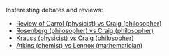 Insteresting debates and reviews:

* [Review of Carrol (physicist) vs Craig (philosopher)](http://www.wall.org/~aron/blog/thoughts-on-the-carroll-craig-debate/)
* [Rosenberg (philosopher) vs Craig (philosopher)](https://www.youtube.com/watch?v=bhfkhq-CM84&t=5667s)
* [Krauss (physicist) vs Craig (philosopher)](https://www.youtube.com/watch?v=V82uGzgoajI)
* [Atkins (chemist) vs Lennox (mathematician)](https://youtu.be/fSYwCaFkYno)
